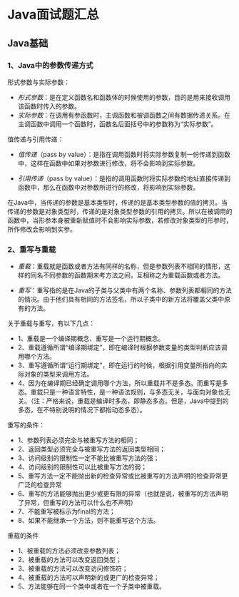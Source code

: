 # Java面试题汇总

## Java基础

### 1、Java中的参数传递方式

形式参数与实际参数：

* *形式参数*：是在定义函数名和函数体的时候使用的参数，目的是用来接收调用该函数时传入的参数。
* *实际参数*：在调用有参函数时，主调函数和被调函数之间有数据传递关系。在主调函数中调用一个函数时，函数名后面括号中的参数称为“实际参数”。

值传递与引用传递：

* *值传递*（pass by value）：是指在调用函数时将实际参数复制一份传递到函数中，这样在函数中如果对参数进行修改，将不会影响到实际参数。

* *引用传递*（pass by value）：是指的调用函数时将实际参数的地址直接传递到函数中，那么在函数中对参数所进行的修改，将影响到实际参数。

在Java中，当传递的参数是基本类型时，传递的是基本类型参数的值的拷贝。当传递的参数是对象类型时，传递的是对象类型参数的引用的拷贝。所以在被调用的函数中，当形参本身被重新赋值时不会影响实际参数，若修改对象类型的形参时，所作修改会影响到实参。

### 2、重写与重载

* *重载*：重载就是函数或者方法有同样的名称，但是参数列表不相同的情形，这样的同名不同参数的函数期末考方法之间，互相称之为重载函数或者方法。

* *重写*：重写指的是在Java的子类与父类中有两个名称、参数列表都相同的方法的情况。由于他们具有相同的方法签名，所以子类中的新方法将覆盖父类中原有的方法。

关于重载与重写，有以下几点：

* 1、重载是一个编译期概念、重写是一个运行期概念。
* 2、重载遵循所谓“编译期绑定”，即在编译时根据参数变量的类型判断应该调用哪个方法。
* 3、重写遵循所谓“运行期绑定”，即在运行的时候，根据引用变量所指向的实际对象的类型来调用方法。
* 4、因为在编译期已经确定调用哪个方法，所以重载并不是多态。而重写是多态。重载只是一种语言特性，是一种语法规则，与多态无关，与面向对象也无关。（注：严格来说，重载是编译时多态，即静态多态。但是，Java中提到的多态，在不特别说明的情况下都指动态多态）。

重写的条件：

* 1、参数列表必须完全与被重写方法的相同；
* 2、返回类型必须完全与被重写方法的返回类型相同；
* 3、访问级别的限制性一定不能比被重写方法的强；
* 4、访问级别的限制性可以比被重写方法的弱；
* 5、重写方法一定不能抛出新的检查异常或比被重写的方法声明的检查异常更广泛的检查异常
* 6、重写的方法能够抛出更少或更有限的异常（也就是说，被重写的方法声明了异常，但重写的方法可以什么也不声明）
* 7、不能重写被标示为final的方法；
* 8、如果不能继承一个方法，则不能重写这个方法。

重载的条件

* 1、被重载的方法必须改变参数列表；
* 2、被重载的方法可以改变返回类型；
* 3、被重载的方法可以改变访问修饰符；
* 4、被重载的方法可以声明新的或更广的检查异常；
* 5、方法能够在同一个类中或者在一个子类中被重载。
